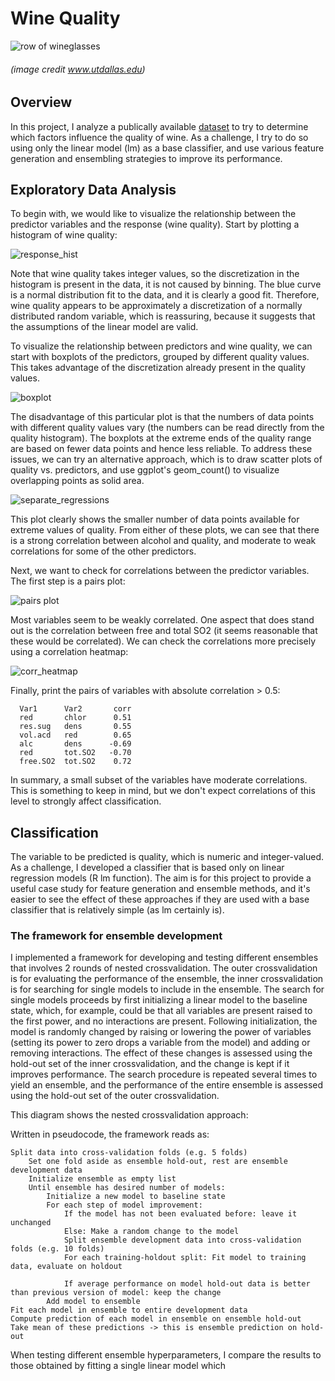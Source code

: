 # Wine Quality

![row of wineglasses](images/row_wine_glasses_utdallas.jpg?raw=true)
###### (image credit www.utdallas.edu)



## Overview

In this project, I analyze a publically available [dataset](https://archive.ics.uci.edu/ml/machine-learning-databases/wine-quality/) to try to determine which factors influence the quality of wine. As a challenge, I try to do so using only the linear model (lm) as a base classifier, and use various feature generation and ensembling strategies to improve its performance.

## Exploratory Data Analysis

To begin with, we would like to visualize the relationship between the predictor variables and the response (wine quality). Start by plotting a histogram of wine quality: 

![response_hist](images/response_hist_with_curve_cropped.png?raw=true)

Note that wine quality takes integer values, so the discretization in the histogram is present in the data, it is not caused by binning. The blue curve is a normal distribution fit to the data, and it is clearly a good fit. Therefore, wine quality appears to be approximately a discretization of a normally distributed random variable, which is reassuring, because it suggests that the assumptions of the linear model are valid.

To visualize the relationship between predictors and wine quality, we can start with boxplots of the predictors, grouped by different quality values. This takes advantage of the discretization already present in the quality values.

![boxplot](images/boxplot_grouped_by_response.png?raw=true)

The disadvantage of this particular plot is that the numbers of data points with different quality values vary (the numbers can be read directly from the quality histogram). The boxplots at the extreme ends of the quality range are based on fewer data points and hence less reliable. 
To address these issues, we can try an alternative approach, which is to draw scatter plots of quality vs. predictors, and use ggplot's geom_count() to visualize overlapping points as solid area.

![separate_regressions](images/separate_regressions.png?raw=true)

This plot clearly shows the smaller number of data points available for extreme values of quality. From either of these plots, we can see that there is a strong correlation between alcohol and quality, and moderate to weak correlations for some of the other predictors.

Next, we want to check for correlations between the predictor variables. The first step is a pairs plot:

![pairs plot](images/pairs_plot.png?raw=true)


Most variables seem to be weakly correlated. One aspect that does stand out is the correlation between free and total SO2 (it seems reasonable that these would be correlated). We can check the correlations more precisely using a correlation heatmap:

![corr_heatmap](images/corr_heatmap.png?raw=true)

Finally, print the pairs of variables with absolute correlation > 0.5:

      Var1      Var2       corr
      red       chlor      0.51
      res.sug   dens       0.55
      vol.acd   red        0.65
      alc       dens      -0.69
      red       tot.SO2   -0.70
      free.SO2  tot.SO2    0.72

In summary, a small subset of the variables have moderate correlations. This is something to keep in mind, but we don't expect correlations of this level to strongly affect classification.

## Classification

The variable to be predicted is quality, which is numeric and integer-valued. As a challenge, I developed a classifier that is based only on linear regression models (R lm function). The aim is for this project to provide a useful case study for feature generation and ensemble methods, and it's easier to see the effect of these approaches if they are used with a base classifier that is relatively simple (as lm certainly is).

### The framework for ensemble development

I implemented a framework for developing and testing different ensembles that involves 2 rounds of nested crossvalidation. The outer crossvalidation is for evaluating the performance of the ensemble, the inner crossvalidation is for searching for single models to include in the ensemble. The search for single models proceeds by first initializing a linear model to the baseline state, which, for example, could be that all variables are present raised to the first power, and no interactions are present. Following initialization, the model is randomly changed by raising or lowering the power of variables (setting its power to zero drops a variable from the model) and adding or removing interactions. The effect of these changes is assessed using the hold-out set of the inner crossvalidation, and the change is kept if it improves performance. The search procedure is repeated several times to yield an ensemble, and the performance of the entire ensemble is assessed using the hold-out set of the outer crossvalidation. 

This diagram shows the nested crossvalidation approach:



Written in pseudocode, the framework reads as:

    Split data into cross-validation folds (e.g. 5 folds)
        Set one fold aside as ensemble hold-out, rest are ensemble development data
        Initialize ensemble as empty list
        Until ensemble has desired number of models:
            Initialize a new model to baseline state
            For each step of model improvement:
                If the model has not been evaluated before: leave it unchanged
                Else: Make a random change to the model
                Split ensemble development data into cross-validation folds (e.g. 10 folds)
                For each training-holdout split: Fit model to training data, evaluate on holdout
            
                If average performance on model hold-out data is better than previous version of model: keep the change
            Add model to ensemble
    Fit each model in ensemble to entire development data
    Compute prediction of each model in ensemble on ensemble hold-out
    Take mean of these predictions -> this is ensemble prediction on hold-out
   
   
When testing different ensemble hyperparameters, I compare the results to those obtained by fitting a single linear model which

